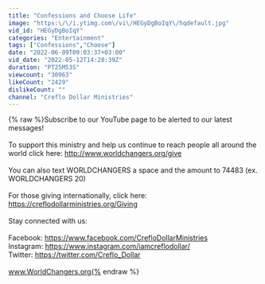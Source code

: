 ```yaml
---
title: "Confessions and Choose Life"
image: "https:\/\/i.ytimg.com\/vi\/HEGyDgBoIqY\/hqdefault.jpg"
vid_id: "HEGyDgBoIqY"
categories: "Entertainment"
tags: ["Confessions","Choose"]
date: "2022-06-09T09:03:37+03:00"
vid_date: "2022-05-12T14:28:39Z"
duration: "PT25M53S"
viewcount: "30963"
likeCount: "2429"
dislikeCount: ""
channel: "Creflo Dollar Ministries"
---
```

{% raw %}Subscribe to our YouTube page to be alerted to our latest messages!<br /><br />To support this ministry and help us continue to reach people all around the world click here: <a rel="nofollow" target="blank" href="http://www.worldchangers.org/give">http://www.worldchangers.org/give</a> <br /><br />You can also text WORLDCHANGERS a space and the amount to 74483 (ex. WORLDCHANGERS 20)<br /><br />For those giving internationally, click here: <a rel="nofollow" target="blank" href="https://creflodollarministries.org/Giving">https://creflodollarministries.org/Giving</a><br /><br />Stay connected with us: <br /> <br />Facebook: <a rel="nofollow" target="blank" href="https://www.facebook.com/CrefloDollarMinistries">https://www.facebook.com/CrefloDollarMinistries</a> <br />Instagram: <a rel="nofollow" target="blank" href="https://www.instagram.com/iamcreflodollar/">https://www.instagram.com/iamcreflodollar/</a> <br />Twitter: <a rel="nofollow" target="blank" href="https://twitter.com/Creflo_Dollar">https://twitter.com/Creflo_Dollar</a> <br /><br />www.WorldChangers.org{% endraw %}
